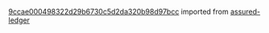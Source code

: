 [9ccae000498322d29b6730c5d2da320b98d97bcc](https://github.com/insolar/assured-ledger/commit/9ccae000498322d29b6730c5d2da320b98d97bcc) imported from [assured-ledger](https://github.com/insolar/assured-ledger)
